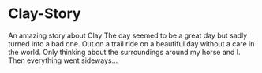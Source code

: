 # Clay-Story
An amazing story about Clay
The day seemed to be a great day but sadly turned into a bad one.
Out on a trail ride on a beautiful day without a care in the world.
Only thinking about the surroundings around my horse and I.
Then everything went sideways...

